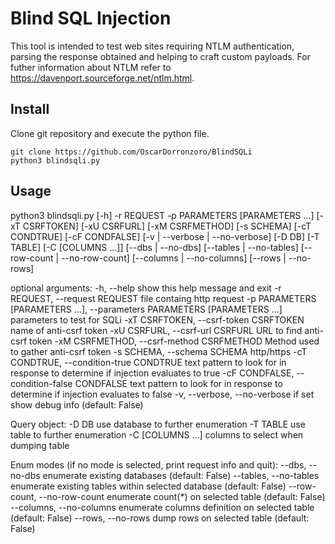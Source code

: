 # Blind SQL Injection
This tool is intended to test web sites requiring NTLM authentication, parsing the response obtained and helping to craft custom payloads. For futher information about NTLM refer to https://davenport.sourceforge.net/ntlm.html.

## Install
Clone git repository and execute the python file.

```
git clone https://github.com/OscarDorronzoro/BlindSQLi
python3 blindsqli.py
```

## Usage
python3 blindsqli.py [-h] -r REQUEST -p PARAMETERS [PARAMETERS ...] [-xT CSRFTOKEN] [-xU CSRFURL] [-xM CSRFMETHOD] [-s SCHEMA] [-cT CONDTRUE] [-cF CONDFALSE]
                    [-v | --verbose | --no-verbose] [-D DB] [-T TABLE] [-C [COLUMNS ...]] [--dbs | --no-dbs] [--tables | --no-tables]
                    [--row-count | --no-row-count] [--columns | --no-columns] [--rows | --no-rows]

optional arguments:
  -h, --help            show this help message and exit
  -r REQUEST, --request REQUEST
                        file containg http request
  -p PARAMETERS [PARAMETERS ...], --parameters PARAMETERS [PARAMETERS ...]
                        parameters to test for SQLi
  -xT CSRFTOKEN, --csrf-token CSRFTOKEN
                        name of anti-csrf token
  -xU CSRFURL, --csrf-url CSRFURL
                        URL to find anti-csrf token
  -xM CSRFMETHOD, --csrf-method CSRFMETHOD
                        Method used to gather anti-csrf token
  -s SCHEMA, --schema SCHEMA
                        http/https
  -cT CONDTRUE, --condition-true CONDTRUE
                        text pattern to look for in response to determine if injection evaluates to true
  -cF CONDFALSE, --condition-false CONDFALSE
                        text pattern to look for in response to determine if injection evaluates to false
  -v, --verbose, --no-verbose
                        if set show debug info (default: False)

  Query object:
  -D DB                 use database to further enumeration
  -T TABLE              use table to further enumeration
  -C [COLUMNS ...]      columns to select when dumping table

  Enum modes (if no mode is selected, print request info and quit):
  --dbs, --no-dbs       enumerate existing databases (default: False)
  --tables, --no-tables
                        enumerate existing tables within selected database (default: False)
  --row-count, --no-row-count
                        enumerate count(*) on selected table (default: False)
  --columns, --no-columns
                        enumerate columns definition on selected table (default: False)
  --rows, --no-rows     dump rows on selected table (default: False)

